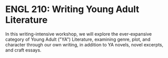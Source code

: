 # ENGL 210: Writing Young Adult Literature

In this writing-intensive workshop, we will explore the ever-expansive category of Young Adult ("YA") Literature, examining genre, plot, and character through our own writing, in addition to YA novels, novel excerpts, and craft essays.